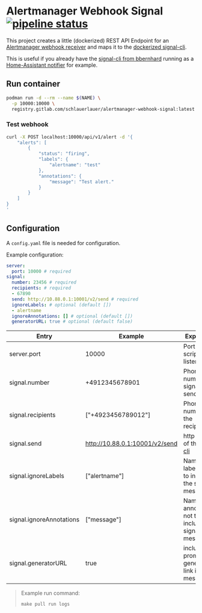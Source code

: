 # Alertmanager Webhook Signal [![pipeline status](https://gitlab.com/schlauerlauer/alertmanager-webhook-signal/badges/main/pipeline.svg)](https://gitlab.com/schlauerlauer/alertmanager-webhook-signal/-/commits/main)

This project creates a little (dockerized) REST API Endpoint for an [Alertmanager webhook receiver](https://prometheus.io/docs/alerting/latest/configuration/#webhook_config)
and maps it to the [dockerized signal-cli](https://github.com/bbernhard/signal-cli-rest-api).

This is useful if you already have the [signal-cli from bbernhard](https://github.com/bbernhard/signal-cli-rest-api) running as a [Home-Assistant notifier](https://www.home-assistant.io/integrations/signal_messenger/) for example.

## Run container

```bash
podman run -d --rm --name $(NAME) \
  -p 10000:10000 \
  registry.gitlab.com/schlauerlauer/alertmanager-webhook-signal:latest
```

### Test webhook

```bash
curl -X POST localhost:10000/api/v1/alert -d '{
    "alerts": [
        {
            "status": "firing",
            "labels": {
                "alertname": "test"
            },
            "annotations": {
                "message": "Test alert."
            }
        }
    ]
}
'
```

## Configuration

A `config.yaml` file is needed for configuration.

Example configuration:

```yaml
server:
  port: 10000 # required
signal:
  number: 23456 # required
  recipients: # required
  - 67890
  send: http://10.88.0.1:10001/v2/send # required
  ignoreLabels: # optional (default [])
  - alertname
  ignoreAnnotations: [] # optional (default [])
  generatorURL: true # optional (default false)
```

Entry | Example | Explanation | Required
-|-|-|-
server.port | 10000 | Port the script should listen on | yes
signal.number | +4912345678901 | Phone number of signal cli sender | yes
signal.recipients | ["+4923456789012"] | Phone number(s) of the recipients | yes
signal.send | http://10.88.0.1:10001/v2/send | http endpoint of the [signal cli](https://github.com/bbernhard/signal-cli-rest-api) | yes
signal.ignoreLabels | ["alertname"] | Name of label(s) not to include in the signal message | no
signal.ignoreAnnotations | ["message"] | Name of annotation(s) not to include in the signal message | no
signal.generatorURL | true | include prometheus generator link in signal message | no

> Example run command:
>
> `make pull run logs`
